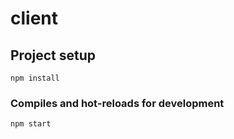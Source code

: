 # client

## Project setup

```
npm install
```

### Compiles and hot-reloads for development

```
npm start
```
